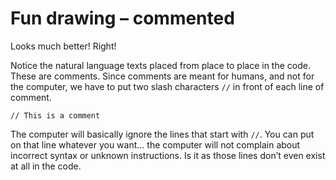 # Fun drawing – commented

Looks much better! Right!

Notice the natural language texts placed from place to place in the code. These are comments. Since comments are meant for humans, and not for the computer, we have to put two slash characters `//` in front of each line of comment.

```
// This is a comment
```

The computer will basically ignore the lines that start with `//`. You can put on that line whatever you want… the computer will not complain about incorrect syntax or unknown instructions. Is it as those lines don’t even exist at all in the code.
